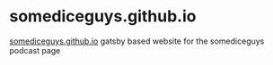 # somediceguys.github.io

[somediceguys.github.io](https://somediceguys.github.io/)
gatsby based website for the somediceguys podcast page
